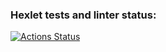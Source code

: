 ### Hexlet tests and linter status:
[![Actions Status](https://github.com/comarado/java-project-61/actions/workflows/hexlet-check.yml/badge.svg)](https://github.com/comarado/java-project-61/actions)
